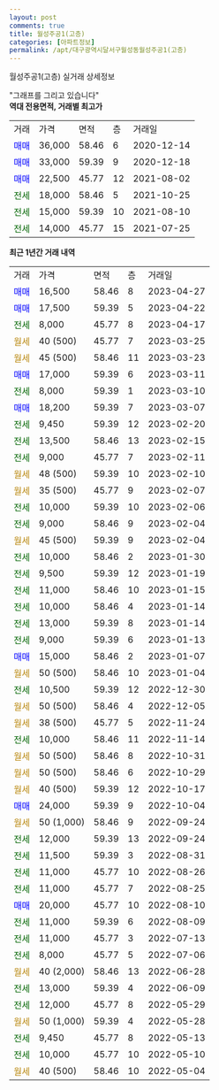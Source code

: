 ```yaml
---
layout: post
comments: true
title: 월성주공1(고층)
categories: [아파트정보]
permalink: /apt/대구광역시달서구월성동월성주공1(고층)
---
```


월성주공1(고층) 실거래 상세정보

<script type="text/javascript">
  google.charts.load('current', {'packages':['line', 'corechart']});
  google.charts.setOnLoadCallback(drawChart);

  function drawChart() {
    var data = new google.visualization.DataTable();
    data.addColumn('date', '거래일');
    data.addColumn('number', "매매");
    data.addColumn('number', "전세");
    data.addColumn('number', "전매");

    data.addRows([[new Date(Date.parse("2023-04-27")), 16500, null, null], [new Date(Date.parse("2023-04-22")), 17500, null, null], [new Date(Date.parse("2023-04-17")), null, 8000, null], [new Date(Date.parse("2023-03-25")), null, null, null], [new Date(Date.parse("2023-03-23")), null, null, null], [new Date(Date.parse("2023-03-11")), 17000, null, null], [new Date(Date.parse("2023-03-10")), null, 8000, null], [new Date(Date.parse("2023-03-07")), 18200, null, null], [new Date(Date.parse("2023-02-20")), null, 9450, null], [new Date(Date.parse("2023-02-15")), null, 13500, null], [new Date(Date.parse("2023-02-11")), null, 9000, null], [new Date(Date.parse("2023-02-10")), null, null, null], [new Date(Date.parse("2023-02-07")), null, null, null], [new Date(Date.parse("2023-02-06")), null, 10000, null], [new Date(Date.parse("2023-02-04")), null, 9000, null], [new Date(Date.parse("2023-02-04")), null, null, null], [new Date(Date.parse("2023-01-30")), null, 10000, null], [new Date(Date.parse("2023-01-19")), null, 9500, null], [new Date(Date.parse("2023-01-15")), null, 11000, null], [new Date(Date.parse("2023-01-14")), null, 10000, null], [new Date(Date.parse("2023-01-14")), null, 13000, null], [new Date(Date.parse("2023-01-13")), null, 9000, null], [new Date(Date.parse("2023-01-07")), 15000, null, null], [new Date(Date.parse("2023-01-04")), null, null, null], [new Date(Date.parse("2022-12-30")), null, 10500, null], [new Date(Date.parse("2022-12-05")), null, null, null], [new Date(Date.parse("2022-11-24")), null, null, null], [new Date(Date.parse("2022-11-14")), null, 10000, null], [new Date(Date.parse("2022-10-31")), null, null, null], [new Date(Date.parse("2022-10-29")), null, null, null], [new Date(Date.parse("2022-10-17")), null, null, null], [new Date(Date.parse("2022-10-04")), 24000, null, null], [new Date(Date.parse("2022-09-24")), null, null, null], [new Date(Date.parse("2022-09-24")), null, 12000, null], [new Date(Date.parse("2022-08-31")), null, 11500, null], [new Date(Date.parse("2022-08-26")), null, 11000, null], [new Date(Date.parse("2022-08-25")), null, 11000, null], [new Date(Date.parse("2022-08-10")), 20000, null, null], [new Date(Date.parse("2022-08-09")), null, 11000, null], [new Date(Date.parse("2022-07-13")), null, 11000, null], [new Date(Date.parse("2022-07-06")), null, 8000, null], [new Date(Date.parse("2022-06-28")), null, null, null], [new Date(Date.parse("2022-06-09")), null, 13000, null], [new Date(Date.parse("2022-05-29")), null, 12000, null], [new Date(Date.parse("2022-05-28")), null, null, null], [new Date(Date.parse("2022-05-13")), null, 9450, null], [new Date(Date.parse("2022-05-10")), null, 10000, null], [new Date(Date.parse("2022-05-04")), null, null, null]]);

    var options = {
      hAxis: {
        format: 'yyyy/MM/dd'
      },    
      lineWidth: 0,
      pointsVisible: true,    
      title: '최근 1년간 유형별 실거래가 분포',
      legend: { position: 'bottom' }
    };

    var formatter = new google.visualization.NumberFormat({pattern:'###,###'} );
    formatter.format(data, 1);
    formatter.format(data, 2);
    
    setTimeout(function() {
        var chart = new google.visualization.LineChart(document.getElementById('columnchart_material'));
        chart.draw(data, (options));
        document.getElementById('loading').style.display = 'none';
    }, 200);
  }
</script>


<div id="loading" style="z-index:20; display: block; margin-left: 0px">"그래프를 그리고 있습니다"</div>
<div id="columnchart_material" style="width: 95%; margin-left: 0px; display: block"></div>
<!-- contents start -->
<b>역대 전용면적, 거래별 최고가</b>
<table class="sortable">
    <tr>
      <td>거래</td>
      <td>가격</td>
      <td>면적</td>
      <td>층</td>
      <td>거래일</td>
    </tr>
        <tr>
          <td><a style="color: blue">매매</a></td>
          <td>36,000</td>
          <td>58.46</td>
          <td>6</td>
          <td>2020-12-14</td>
        </tr>            <tr>
          <td><a style="color: blue">매매</a></td>
          <td>33,000</td>
          <td>59.39</td>
          <td>9</td>
          <td>2020-12-18</td>
        </tr>            <tr>
          <td><a style="color: blue">매매</a></td>
          <td>22,500</td>
          <td>45.77</td>
          <td>12</td>
          <td>2021-08-02</td>
        </tr>        
        <tr>
              <td><a style="color: darkgreen">전세</a></td>
              <td>18,000</td>
              <td>58.46</td>
              <td>5</td>
              <td>2021-10-25</td>
            </tr>            <tr>
              <td><a style="color: darkgreen">전세</a></td>
              <td>15,000</td>
              <td>59.39</td>
              <td>10</td>
              <td>2021-08-10</td>
            </tr>            <tr>
              <td><a style="color: darkgreen">전세</a></td>
              <td>14,000</td>
              <td>45.77</td>
              <td>15</td>
              <td>2021-07-25</td>
            </tr>        
    
</table>

<b>최근 1년간 거래 내역</b>

<table class="sortable">
    <tr>
      <td>거래</td>
      <td>가격</td>
      <td>면적</td>
      <td>층</td>
      <td>거래일</td>
    </tr>
    <tr>
      <td><a style="color: blue">매매</a></td>
      <td>16,500</td>
      <td>58.46</td>
      <td>8</td>
      <td>2023-04-27</td>
    </tr>          <tr>
      <td><a style="color: blue">매매</a></td>
      <td>17,500</td>
      <td>59.39</td>
      <td>5</td>
      <td>2023-04-22</td>
    </tr>          <tr>
      <td><a style="color: darkgreen">전세</a></td>
      <td>8,000</td>
      <td>45.77</td>
      <td>8</td>
      <td>2023-04-17</td>
    </tr>          <tr>
      <td><a style="color: darkgoldenrod">월세</a></td>
      <td>40 (500)</td>
      <td>45.77</td>
      <td>7</td>
      <td>2023-03-25</td>
    </tr>          <tr>
      <td><a style="color: darkgoldenrod">월세</a></td>
      <td>45 (500)</td>
      <td>58.46</td>
      <td>11</td>
      <td>2023-03-23</td>
    </tr>          <tr>
      <td><a style="color: blue">매매</a></td>
      <td>17,000</td>
      <td>59.39</td>
      <td>6</td>
      <td>2023-03-11</td>
    </tr>          <tr>
      <td><a style="color: darkgreen">전세</a></td>
      <td>8,000</td>
      <td>59.39</td>
      <td>1</td>
      <td>2023-03-10</td>
    </tr>          <tr>
      <td><a style="color: blue">매매</a></td>
      <td>18,200</td>
      <td>59.39</td>
      <td>7</td>
      <td>2023-03-07</td>
    </tr>          <tr>
      <td><a style="color: darkgreen">전세</a></td>
      <td>9,450</td>
      <td>59.39</td>
      <td>12</td>
      <td>2023-02-20</td>
    </tr>          <tr>
      <td><a style="color: darkgreen">전세</a></td>
      <td>13,500</td>
      <td>58.46</td>
      <td>13</td>
      <td>2023-02-15</td>
    </tr>          <tr>
      <td><a style="color: darkgreen">전세</a></td>
      <td>9,000</td>
      <td>45.77</td>
      <td>7</td>
      <td>2023-02-11</td>
    </tr>          <tr>
      <td><a style="color: darkgoldenrod">월세</a></td>
      <td>48 (500)</td>
      <td>59.39</td>
      <td>10</td>
      <td>2023-02-10</td>
    </tr>          <tr>
      <td><a style="color: darkgoldenrod">월세</a></td>
      <td>35 (500)</td>
      <td>45.77</td>
      <td>9</td>
      <td>2023-02-07</td>
    </tr>          <tr>
      <td><a style="color: darkgreen">전세</a></td>
      <td>10,000</td>
      <td>59.39</td>
      <td>10</td>
      <td>2023-02-06</td>
    </tr>          <tr>
      <td><a style="color: darkgreen">전세</a></td>
      <td>9,000</td>
      <td>58.46</td>
      <td>9</td>
      <td>2023-02-04</td>
    </tr>          <tr>
      <td><a style="color: darkgoldenrod">월세</a></td>
      <td>45 (500)</td>
      <td>59.39</td>
      <td>9</td>
      <td>2023-02-04</td>
    </tr>          <tr>
      <td><a style="color: darkgreen">전세</a></td>
      <td>10,000</td>
      <td>58.46</td>
      <td>2</td>
      <td>2023-01-30</td>
    </tr>          <tr>
      <td><a style="color: darkgreen">전세</a></td>
      <td>9,500</td>
      <td>59.39</td>
      <td>12</td>
      <td>2023-01-19</td>
    </tr>          <tr>
      <td><a style="color: darkgreen">전세</a></td>
      <td>11,000</td>
      <td>58.46</td>
      <td>10</td>
      <td>2023-01-15</td>
    </tr>          <tr>
      <td><a style="color: darkgreen">전세</a></td>
      <td>10,000</td>
      <td>58.46</td>
      <td>4</td>
      <td>2023-01-14</td>
    </tr>          <tr>
      <td><a style="color: darkgreen">전세</a></td>
      <td>13,000</td>
      <td>59.39</td>
      <td>8</td>
      <td>2023-01-14</td>
    </tr>          <tr>
      <td><a style="color: darkgreen">전세</a></td>
      <td>9,000</td>
      <td>59.39</td>
      <td>6</td>
      <td>2023-01-13</td>
    </tr>          <tr>
      <td><a style="color: blue">매매</a></td>
      <td>15,000</td>
      <td>58.46</td>
      <td>2</td>
      <td>2023-01-07</td>
    </tr>          <tr>
      <td><a style="color: darkgoldenrod">월세</a></td>
      <td>50 (500)</td>
      <td>58.46</td>
      <td>10</td>
      <td>2023-01-04</td>
    </tr>          <tr>
      <td><a style="color: darkgreen">전세</a></td>
      <td>10,500</td>
      <td>59.39</td>
      <td>12</td>
      <td>2022-12-30</td>
    </tr>          <tr>
      <td><a style="color: darkgoldenrod">월세</a></td>
      <td>50 (500)</td>
      <td>58.46</td>
      <td>4</td>
      <td>2022-12-05</td>
    </tr>          <tr>
      <td><a style="color: darkgoldenrod">월세</a></td>
      <td>38 (500)</td>
      <td>45.77</td>
      <td>5</td>
      <td>2022-11-24</td>
    </tr>          <tr>
      <td><a style="color: darkgreen">전세</a></td>
      <td>10,000</td>
      <td>58.46</td>
      <td>11</td>
      <td>2022-11-14</td>
    </tr>          <tr>
      <td><a style="color: darkgoldenrod">월세</a></td>
      <td>50 (500)</td>
      <td>58.46</td>
      <td>8</td>
      <td>2022-10-31</td>
    </tr>          <tr>
      <td><a style="color: darkgoldenrod">월세</a></td>
      <td>50 (500)</td>
      <td>58.46</td>
      <td>6</td>
      <td>2022-10-29</td>
    </tr>          <tr>
      <td><a style="color: darkgoldenrod">월세</a></td>
      <td>40 (500)</td>
      <td>59.39</td>
      <td>12</td>
      <td>2022-10-17</td>
    </tr>          <tr>
      <td><a style="color: blue">매매</a></td>
      <td>24,000</td>
      <td>59.39</td>
      <td>9</td>
      <td>2022-10-04</td>
    </tr>          <tr>
      <td><a style="color: darkgoldenrod">월세</a></td>
      <td>50 (1,000)</td>
      <td>58.46</td>
      <td>9</td>
      <td>2022-09-24</td>
    </tr>          <tr>
      <td><a style="color: darkgreen">전세</a></td>
      <td>12,000</td>
      <td>59.39</td>
      <td>13</td>
      <td>2022-09-24</td>
    </tr>          <tr>
      <td><a style="color: darkgreen">전세</a></td>
      <td>11,500</td>
      <td>59.39</td>
      <td>3</td>
      <td>2022-08-31</td>
    </tr>          <tr>
      <td><a style="color: darkgreen">전세</a></td>
      <td>11,000</td>
      <td>45.77</td>
      <td>10</td>
      <td>2022-08-26</td>
    </tr>          <tr>
      <td><a style="color: darkgreen">전세</a></td>
      <td>11,000</td>
      <td>45.77</td>
      <td>7</td>
      <td>2022-08-25</td>
    </tr>          <tr>
      <td><a style="color: blue">매매</a></td>
      <td>20,000</td>
      <td>45.77</td>
      <td>10</td>
      <td>2022-08-10</td>
    </tr>          <tr>
      <td><a style="color: darkgreen">전세</a></td>
      <td>11,000</td>
      <td>59.39</td>
      <td>6</td>
      <td>2022-08-09</td>
    </tr>          <tr>
      <td><a style="color: darkgreen">전세</a></td>
      <td>11,000</td>
      <td>45.77</td>
      <td>3</td>
      <td>2022-07-13</td>
    </tr>          <tr>
      <td><a style="color: darkgreen">전세</a></td>
      <td>8,000</td>
      <td>45.77</td>
      <td>5</td>
      <td>2022-07-06</td>
    </tr>          <tr>
      <td><a style="color: darkgoldenrod">월세</a></td>
      <td>40 (2,000)</td>
      <td>58.46</td>
      <td>13</td>
      <td>2022-06-28</td>
    </tr>          <tr>
      <td><a style="color: darkgreen">전세</a></td>
      <td>13,000</td>
      <td>59.39</td>
      <td>4</td>
      <td>2022-06-09</td>
    </tr>          <tr>
      <td><a style="color: darkgreen">전세</a></td>
      <td>12,000</td>
      <td>45.77</td>
      <td>8</td>
      <td>2022-05-29</td>
    </tr>          <tr>
      <td><a style="color: darkgoldenrod">월세</a></td>
      <td>50 (1,000)</td>
      <td>59.39</td>
      <td>4</td>
      <td>2022-05-28</td>
    </tr>          <tr>
      <td><a style="color: darkgreen">전세</a></td>
      <td>9,450</td>
      <td>45.77</td>
      <td>8</td>
      <td>2022-05-13</td>
    </tr>          <tr>
      <td><a style="color: darkgreen">전세</a></td>
      <td>10,000</td>
      <td>45.77</td>
      <td>10</td>
      <td>2022-05-10</td>
    </tr>          <tr>
      <td><a style="color: darkgoldenrod">월세</a></td>
      <td>40 (500)</td>
      <td>58.46</td>
      <td>10</td>
      <td>2022-05-04</td>
    </tr>      </table>
<!-- contents end -->    

